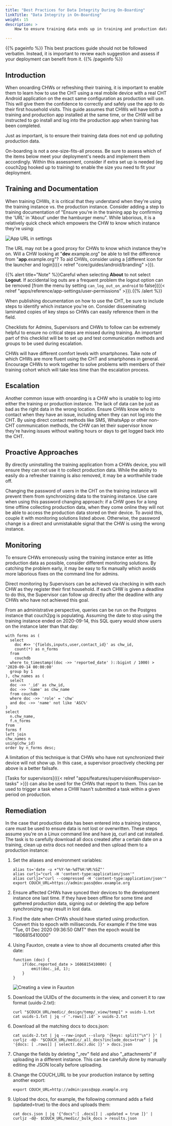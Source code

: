```yaml
---
title: "Best Practices for Data Integrity During On-Boarding"
linkTitle: "Data Integrity in On-Boarding"
weight: 15
description: >
    How to ensure training data ends up in training and production data ends up production.

---
```


{{% pageinfo %}}
This best practices guide should not be followed verbatim.  Instead, it is important to review each suggestion and assess if your deployment can benefit from it.
{{% /pageinfo %}}

## Introduction

When onoarding CHWs or refreshing their training, it is important to enable them to learn how to use the CHT using a real mobile device with a real CHT Android application on the exact same configuration as production will use. This will give them the confidence to correctly and safely use the app to do their first household visits. This guide assumes that CHWs will have both a training and production app installed at the same time, or the CHW will be instructed to go install and log into the production app when training has been completed.

Just as important, is to ensure their training data does not end up polluting production data.

On-boarding is not a one-size-fits-all process. Be sure to assess which of the items below meet your deployment's needs and implement them accordingly. Within this assessment, consider if extra set up is needed (eg couch2pg hooked up to training) to enable the size you need to fit your deployment.

## Training and Documentation

When training CHWs, it is critical that they understand when they're using the training instance vs. the production instance. Consider adding a step to training documentation of "Ensure you're in the training app by confirming the 'URL' in 'About' under the hamburger menu". While laborious, it is a relatively quick check which empowers the CHW to know which instance they're using:

![App URL in settings](app.url.png)

The URL may not be a good proxy for CHWs to know which instance they're on. Will a CHW looking at  "**dev**.example.org" be able to tell the difference from "**app**.example.org"? To aid  CHWs, consider using a [different icon for the launcher and login]({{< relref "core/guides/android/branding" >}}).

{{% alert title="Note" %}}Careful when selecting **About** to not select **Logout**. If accidental log outs are a frequent problem the logout option can be removed [from the menu by setting `can_log_out_on_android` to false]({{< relref "apps/reference/app-settings/user-permissions" >}}).{{% /alert %}}

When publishing documentation on how to use the CHT, be sure to include steps to identify which instance you're on. Consider disseminating laminated copies of key steps so CHWs can easily reference them in the field.

Checklists for Admins, Supervisors and CHWs to follow can be extremely helpful to ensure no critical steps are missed during training. An important part of this checklist will be to set up and test communication methods and groups to be used during escalation.

CHWs will have different comfort levels with smartphones. Take note of which CHWs are more fluent using the CHT and smartphones in general. Encourage CHWs to work together to solve problems with members of their training cohort which will take less time than the escalation process.

## Escalation

Another common issue with onoarding is a CHW who is unable to log into either the training or production instance. The lack of data can be just as bad as the right data in the wrong location. Ensure CHWs know who to contact when they have an issue, including when they can not log into the CHT. By using direct contact methods like SMS, WhatsApp or other non-CHT communication methods, the CHW can let their supervisor know they're having issues without waiting hours or days to get logged back into the CHT.

## Proactive Approaches

By directly uninstalling the training application from a CHWs device, you will ensure they can not use it to collect production data. While the ability to easily do a refresher training is also removed, it may be a worthwhile trade off.

Changing the password of users in the CHT on the training instance will prevent them from synchronizing data to the training instance. Use care when using this password changing approach: if a CHW goes for a long time offline collecting production data, when they come online they will not be able to access the production data stored on their device. To avoid this, couple it with monitoring solutions listed above. Otherwise, the password change is a direct and unmistakable signal that the CHW is using the wrong instance.

## Monitoring

To ensure CHWs erroneously using the training instance enter as little production data as possible, consider different monitoring solutions. By catching the problem early, it may be easy to fix manually which avoids more laborious fixes on the command line for admins.

Direct monitoring by Supervisors can be achieved via checking in with each CHW as they register their first household. If each CHW is given a deadline to do this, the Supervisor can follow up directly after the deadline with any CHWs who have not achieved this goal.

From an administrative perspective, queries can be run on the Postgres instance that couch2pg is populating. Assuming the date to stop using the training instance ended on 2020-09-14, this SQL query would show users on the instance later than that day:

```shell
with forms as (
  select
    doc #>> '{fields,inputs,user,contact_id}' as chw_id,
    count(*) as n_forms
  from
    couchdb
  where to_timestamp((doc ->> 'reported_date' )::bigint / 1000) > '2020-09-14 00:00:00'
  group by 1
), chw_names as (
  select 
  doc ->> '_id' as chw_id, 
  doc ->> 'name' as chw_name
  from couchdb 
  where doc ->> 'role' = 'chw'
  and doc ->> 'name' not like 'ASC%'
)
select 
  n.chw_name,
  f.n_forms
from 
forms f 
left join 
chw_names n 
using(chw_id)
order by n_forms desc;
```

A limitation of this technique is that CHWs who have not synchronized their device will not show up. In this case, a supervisor proactively checking per above is a better failsafe.

[Tasks for supervisors]({{< relref "apps/features/supervision#supervisor-tasks" >}}) can also be used for the CHWs that report to them. This can be used to trigger a task when a CHW hasn't submitted a task within a given period on production.

## Remediation

In the case that production data has been entered into a training instance, care must be used to ensure data is not lost or overwritten. These steps assume you're on a Linux command line and have jq, curl and cat installed. The task is to carefully download all docs created after a certain date on a training, clean up extra docs not needed and then upload them to a production instance:

1. Set the aliases and environment variables:

    ```
    alias ts='date -u +"%Y-%m-%dT%H:%M:%SZ"'
    alias curlj="curl -H 'content-type:application/json'"
    alias curljz="curl --compressed -H 'content-type:application/json'"
    export COUCH_URL=https://admin:pass@dev.example.org
    ```

2. Ensure affected CHWs have synced their devices to the development instance one last time. If they have been offline for some time and gathered production data, signing out or deleting the app before synchronizing may result in lost data.
3. Find the date when CHWs should have started using production. Convert this to epoch with milliseconds. For example if the time was "Tue, 01 Dec 2020 09:36:50 GMT" then the epoch would be "1606815410000"
4. Using Fauxton, create a view to show all documents created after this date:

    ```
    function (doc) {
        if(doc.reported_date > 1606815410000) {
            emit(doc._id, 1);
        }
    }
   ```

    ![Creating a view in Fauxton](create.view.png)
5. Download the UUIDs of the documents in the view, and convert it to raw format (uuids-2.txt):

    ```
    curl "$COUCH_URL/medic/_design/temp/_view/temp1" > uuids-1.txt
    cat uuids-1.txt | jq -r '.rows[].id' > uuids-2.txt
    ```
6. Download all the matching docs to docs.json:

    ```
    cat uuids-2.txt | jq --raw-input --slurp '{keys: split("\n") }' | curljz -d@- "$COUCH_URL/medic/_all_docs?include_docs=true" | jq '{docs: [ .rows[] | select(.doc).doc ]}' > docs.json
    ```
7. Change the fields by deleting "_rev" field and also "_attachments" if uploading in a different instance. This can be carefully done by manually editing the JSON locally before uploading.
8. Change the COUCH_URL to be your production instance by setting another export:
    ```
    export COUCH_URL=http://admin:pass@app.example.org
    ```
9. Upload the docs, for example, the following command adds a field (updated=true) to the docs and uploads them:
    ```
    cat docs.json | jq '{"docs":[ .docs[] | .updated = true ]}' | curljz -d@- $COUCH_URL/medic/_bulk_docs > results.json
    ```